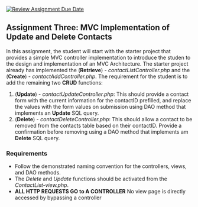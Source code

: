 [![Review Assignment Due Date](https://classroom.github.com/assets/deadline-readme-button-22041afd0340ce965d47ae6ef1cefeee28c7c493a6346c4f15d667ab976d596c.svg)](https://classroom.github.com/a/YqOlgMob)
## Assignment Three: MVC Implementation of Update and Delete Contacts

In this assignment, the student will start with the starter project that provides a simple MVC controller implementation to introduce the studen to the design and implementation of an MVC Architecture.  The starter project already has implemented the (**Retrieve**) - *contactListController.php* and the (**Create**) - *contactAddController.php*.  The requirement for the student is to add the remaining two **CRUD** functions:
1. (**Update**) - *contactUpdateController.php*: This should provide a contact form with the current information for the contactID prefilled, and replace the values with the form values on submission using DAO method that implements an **Update** SQL query.
2. (**Delete**) - *contactDeleteController.php*: This should allow a contact to be removed from the contacts table based on their contactID. Provide a confirmation before removing using a DAO method that implements am **Delete** SQL query.  

### Requirements
* Follow the demonstrated naming convention for the controllers, views, and DAO methods.
* The *Delete* and *Update* functions should be activated from the *ContactList-view.php*.
* **ALL HTTP REQUESTS GO to A CONTROLLER**  No view page is directly accessed by bypassing a controller
  
